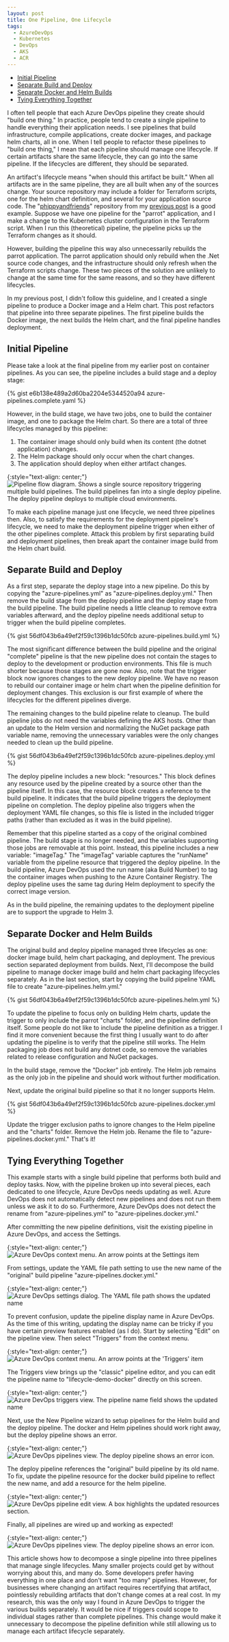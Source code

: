 ```yaml
---
layout: post
title: One Pipeline, One Lifecycle
tags:
  - AzureDevOps
  - Kubernetes
  - DevOps
  - AKS
  - ACR
---
```


<!-- TOC -->

- [Initial Pipeline](#initial-pipeline)
- [Separate Build and Deploy](#separate-build-and-deploy)
- [Separate Docker and Helm Builds](#separate-docker-and-helm-builds)
- [Tying Everything Together](#tying-everything-together)

I often tell people that each Azure DevOps pipeline they create should "build one thing." In practice, people tend to create a single pipeline to handle everything their application needs. I see pipelines that build infrastructure, compile applications, create docker images, and package helm charts, all in one. When I tell people to refactor these pipelines to "build one thing," I mean that each pipeline should manage one lifecycle. If certain artifacts share the same lifecycle, they can go into the same pipeline. If the lifecycles are different, they should be separated.

An artifact's lifecycle means "when should this artifact be built." When all artifacts are in the same pipeline, they are all built when any of the sources change. Your source repository may include a folder for Terraform scripts, one for the helm chart definition, and several for your application source code. The "[phippyandfriends][phippy]" repository from my [previous post][container-dev] is a good example. Suppose we have one pipeline for the "parrot" application, and I make a change to the Kubernetes cluster configuration in the Terraform script. When I run this (theoretical) pipeline, the pipeline picks up the Terraform changes as it should.

However, building the pipeline this way also unnecessarily rebuilds the parrot application. The parrot application should only rebuild when the .Net source code changes, and the infrastructure should only refresh when the Terraform scripts change. These two pieces of the solution are unlikely to change at the same time for the same reasons, and so they have different lifecycles.

In my previous post, I didn't follow this guideline, and I created a single pipeline to produce a Docker image and a Helm chart. This post refactors that pipeline into three separate pipelines. The first pipeline builds the Docker image, the next builds the Helm chart, and the final pipeline handles deployment.

## Initial Pipeline

Please take a look at the final pipeline from my earlier post on container pipelines. As you can see, the pipeline includes a build stage and a deploy stage:

{% gist e6b138e489a2d60ba2204e5344520a94 azure-pipelines.complete.yaml %}

However, in the build stage, we have two jobs, one to build the container image, and one to package the Helm chart. So there are a total of three lifecycles managed by this pipeline:

1. The container image should only build when its content (the dotnet application) changes.
1. The Helm package should only occur when the chart changes.
1. The application should deploy when either artifact changes.

{:style="text-align: center;"}
![Pipeline flow diagram.  Shows a single source repository triggering multiple build pipelines.  The build pipelines fan into a single deploy pipeline.  The deploy pipeline deploys to multiple cloud environments.][0]

To make each pipeline manage just one lifecycle, we need three pipelines then.  Also, to satisfy the requirements for the deployment pipeline's lifecycle, we need to make the deployment pipeline trigger when either of the other pipelines complete.  Attack this problem by first separating build and deployment pipelines, then break apart the container image build from the Helm chart build.

## Separate Build and Deploy

As a first step, separate the deploy stage into a new pipeline.  Do this by copying the "azure-pipelines.yml" as "azure-pipelines.deploy.yml." Then remove the build stage from the deploy pipeline and the deploy stage from the build pipeline.  The build pipeline needs a little cleanup to remove extra variables afterward, and the deploy pipeline needs additional setup to trigger when the build pipeline completes.

{% gist 56df043b6a49ef2f59c1396b1dc50fcb azure-pipelines.build.yml %}

The most significant difference between the build pipeline and the original "complete" pipeline is that the new pipeline does not contain the stages to deploy to the development or production environments.  This file is much shorter because those stages are gone now.  Also, note that the trigger block now ignores changes to the new deploy pipeline.  We have no reason to rebuild our container image or helm chart when the pipeline definition for deployment changes.  This exclusion is our first example of where the lifecycles for the different pipelines diverge.

The remaining changes to the build pipeline relate to cleanup.  The build pipeline jobs do not need the variables defining the AKS hosts.  Other than an update to the Helm version and normalizing the NuGet package path variable name, removing the unnecessary variables were the only changes needed to clean up the build pipeline.

{% gist 56df043b6a49ef2f59c1396b1dc50fcb azure-pipelines.deploy.yml %}

The deploy pipeline includes a new block: "resources."  This block defines any resource used by the pipeline created by a source other than the pipeline itself.  In this case, the resource block creates a reference to the build pipeline. It indicates that the build pipeline triggers the deployment pipeline on completion.  The deploy pipeline also triggers when the deployment YAML file changes, so this file is listed in the included trigger paths (rather than excluded as it was in the build pipeline).

Remember that this pipeline started as a copy of the original combined pipeline.  The build stage is no longer needed, and the variables supporting those jobs are removable at this point.  Instead, this pipeline includes a new variable: "imageTag."  The "imageTag" variable captures the "runName" variable from the pipeline resource that triggered the deploy pipeline.  In the build pipeline, Azure DevOps used the run name (aka Build Number) to tag the container images when pushing to the Azure Container Registry.  The deploy pipeline uses the same tag during Helm deployment to specify the correct image version.

As in the build pipeline, the remaining updates to the deployment pipeline are to support the upgrade to Helm 3.

## Separate Docker and Helm Builds

The original build and deploy pipeline managed three lifecycles as one: docker image build, helm chart packaging, and deployment.  The previous section separated deployment from builds.  Next, I'll decompose the build pipeline to manage docker image build and helm chart packaging lifecycles separately.  As in the last section, start by copying the build pipeline YAML file to create "azure-pipelines.helm.yml."

{% gist 56df043b6a49ef2f59c1396b1dc50fcb azure-pipelines.helm.yml %}

To update the pipeline to focus only on building Helm charts, update the trigger to only include the parrot "charts" folder, and the pipeline definition itself.  Some people do not like to include the pipeline definition as a trigger.  I find it more convenient because the first thing I usually want to do after updating the pipeline is to verify that the pipeline still works.  The Helm packaging job does not build any dotnet code, so remove the variables related to release configuration and NuGet packages.

In the build stage, remove the "Docker" job entirely.  The Helm job remains as the only job in the pipeline and should work without further modification.

Next, update the original build pipeline so that it no longer supports Helm.

{% gist 56df043b6a49ef2f59c1396b1dc50fcb azure-pipelines.docker.yml %}

Update the trigger exclusion paths to ignore changes to the Helm pipeline and the "charts" folder.  Remove the Helm job.  Rename the file to "azure-pipelines.docker.yml."  That's it!

## Tying Everything Together

This example starts with a single build pipeline that performs both build and deploy tasks.  Now, with the pipeline broken up into several pieces, each dedicated to one lifecycle, Azure DevOps needs updating as well.  Azure DevOps does not automatically detect new pipelines and does not run them unless we ask it to do so.  Furthermore, Azure DevOps does not detect the rename from "azure-pipelines.yml" to "azure-pipelines.docker.yml."

After committing the new pipeline definitions, visit the existing pipeline in Azure DevOps, and access the Settings.

{:style="text-align: center;"}
![Azure DevOps context menu. An arrow points at the Settings item][1]

From settings, update the YAML file path setting to use the new name of the "original" build pipeline "azure-pipelines.docker.yml."

{:style="text-align: center;"}
![Azure DevOps settings dialog. The YAML file path shows the updated name][2]

To prevent confusion, update the pipeline display name in Azure DevOps.  As the time of this writing, updating the display name can be tricky if you have certain preview features enabled (as I do).  Start by selecting "Edit" on the pipeline view.  Then select "Triggers" from the context menu.

{:style="text-align: center;"}
![Azure DevOps context menu. An arrow points at the 'Triggers' item][3]

The Triggers view brings up the "classic" pipeline editor, and you can edit the pipeline name to "lifecycle-demo-docker" directly on this screen.

{:style="text-align: center;"}
![Azure DevOps triggers view. The pipeline name field shows the updated name][4]

Next, use the New Pipeline wizard to setup pipelines for the Helm build and the deploy pipeline.  The docker and Helm pipelines should work right away, but the deploy pipeline shows an error.

{:style="text-align: center;"}
![Azure DevOps pipelines view. The deploy pipeline shows an error icon.][5]

The deploy pipeline references the "original" build pipeline by its old name.  To fix, update the pipeline resource for the docker build pipeline to reflect the new name, and add a resource for the helm pipeline.

{:style="text-align: center;"}
![Azure DevOps pipeline edit view. A box highlights the updated resources section.][6]

Finally, all pipelines are wired up and working as expected!

{:style="text-align: center;"}
![Azure DevOps pipelines view. The deploy pipeline shows an error icon.][7]

This article shows how to decompose a single pipeline into three pipelines that manage single lifecycles.  Many smaller projects could get by without worrying about this, and many do.  Some developers prefer having everything in one place and don't want "too many" pipelines.  However, for businesses where changing an artifact requires recertifying that artifact, pointlessly rebuilding artifacts that don't change comes at a real cost.  In my research, this was the only way I found in Azure DevOps to trigger the various builds separately.  It would be nice if triggers could scope to individual stages rather than complete pipelines.  This change would make it unnecessary to decompose the pipeline definition while still allowing us to manage each artifact lifecycle separately.

[0]: /media/2020/02/01/ADO-pipeline-flow.png
[1]: /media/2020/02/01/ADO-pipeline-settings.png
[2]: /media/2020/02/01/ADO-pipeline-settings-path.png
[3]: /media/2020/02/01/ADO-edit-pipeline-triggers.png
[4]: /media/2020/02/01/ADO-pipeline-rename.png
[5]: /media/2020/02/01/ADO-pipelines-broken-deploy.png
[6]: /media/2020/02/01/ADO-deploy-pipeline-update.png
[7]: /media/2020/02/01/ADO-pipelines-fixed.png
[phippy]: https://github.com/jamesrcounts/phippyandfriends.git
[container-dev]: https://jamesrcounts.com/2019/11/18/azdo-container-pipelines.html
